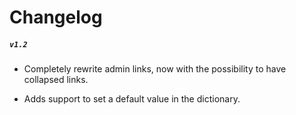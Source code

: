 # Changelog

##### ```v1.2```

- Completely rewrite admin links, now with the possibility to have collapsed links.

- Adds support to set a default value in the dictionary.
